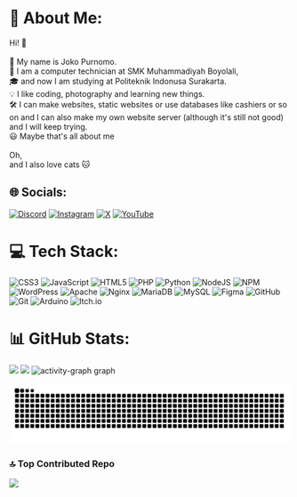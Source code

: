 # 💫 About Me:
Hi! 👋<br><br>👤 My name is Joko Purnomo. <br>🧰 I am a computer technician at SMK Muhammadiyah Boyolali,<br>🎓 and now I am studying at Politeknik Indonusa Surakarta.<br>💡 I like coding, photography and learning new things.<br>🛠️ I can make websites, static websites or use databases like cashiers or so on and I can also make my own website server (although it's still not good) and I will keep trying.<br>😃 Maybe that's all about me<br><br>Oh,<br>and I also love cats 🐱


## 🌐 Socials:
[![Discord](https://img.shields.io/badge/Discord-%237289DA.svg?logo=discord&logoColor=white)](https://discord.gg/jkp5758) [![Instagram](https://img.shields.io/badge/Instagram-%23E4405F.svg?logo=Instagram&logoColor=white)](https://instagram.com/jkp_web) [![X](https://img.shields.io/badge/X-black.svg?logo=X&logoColor=white)](https://x.com/JKP5758) [![YouTube](https://img.shields.io/badge/YouTube-%23FF0000.svg?logo=YouTube&logoColor=white)](https://youtube.com/@JKP_com) 

# 💻 Tech Stack:
![CSS3](https://img.shields.io/badge/css3-%231572B6.svg?style=for-the-badge&logo=css3&logoColor=white) ![JavaScript](https://img.shields.io/badge/javascript-%23323330.svg?style=for-the-badge&logo=javascript&logoColor=%23F7DF1E) ![HTML5](https://img.shields.io/badge/html5-%23E34F26.svg?style=for-the-badge&logo=html5&logoColor=white) ![PHP](https://img.shields.io/badge/php-%23777BB4.svg?style=for-the-badge&logo=php&logoColor=white) ![Python](https://img.shields.io/badge/python-3670A0?style=for-the-badge&logo=python&logoColor=ffdd54) ![NodeJS](https://img.shields.io/badge/node.js-6DA55F?style=for-the-badge&logo=node.js&logoColor=white) ![NPM](https://img.shields.io/badge/NPM-%23CB3837.svg?style=for-the-badge&logo=npm&logoColor=white) ![WordPress](https://img.shields.io/badge/WordPress-%23117AC9.svg?style=for-the-badge&logo=WordPress&logoColor=white) ![Apache](https://img.shields.io/badge/apache-%23D42029.svg?style=for-the-badge&logo=apache&logoColor=white) ![Nginx](https://img.shields.io/badge/nginx-%23009639.svg?style=for-the-badge&logo=nginx&logoColor=white) ![MariaDB](https://img.shields.io/badge/MariaDB-003545?style=for-the-badge&logo=mariadb&logoColor=white) ![MySQL](https://img.shields.io/badge/mysql-4479A1.svg?style=for-the-badge&logo=mysql&logoColor=white) ![Figma](https://img.shields.io/badge/figma-%23F24E1E.svg?style=for-the-badge&logo=figma&logoColor=white) ![GitHub](https://img.shields.io/badge/github-%23121011.svg?style=for-the-badge&logo=github&logoColor=white) ![Git](https://img.shields.io/badge/git-%23F05033.svg?style=for-the-badge&logo=git&logoColor=white) ![Arduino](https://img.shields.io/badge/-Arduino-00979D?style=for-the-badge&logo=Arduino&logoColor=white) ![Itch.io](https://img.shields.io/badge/Itch-%23FF0B34.svg?style=for-the-badge&logo=Itch.io&logoColor=white)
# 📊 GitHub Stats:

![](https://github-readme-stats.vercel.app/api?username=JKP5758&theme=dark&hide_border=false&include_all_commits=true&count_private=true)
![](https://github-readme-stats.vercel.app/api/top-langs/?username=JKP5758&theme=dark&hide_border=false&include_all_commits=true&count_private=true&layout=compact)
<img src="https://github-readme-activity-graph.vercel.app/graph?username=JKP5758&radius=16&theme=react&area=true&order=5" height="300" alt="activity-graph graph"  />


<img src="https://raw.githubusercontent.com/JKP5758/JKP5758/output/snake.svg" alt="Snake animation" />

### 🔝 Top Contributed Repo

![](https://github-contributor-stats.vercel.app/api?username=JKP5758&limit=5&theme=dark&combine_all_yearly_contributions=true)


<!-- Proudly created with GPRM ( https://gprm.itsvg.in ) -->
